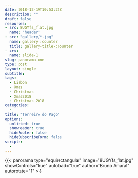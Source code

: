 ```yaml
---
date: 2018-12-19T10:53:25Z
description: ""
draft: false
resources: 
- src: 8UGYfs_flat.jpg
  name: "header"
- src: "gallery/*.jpg"
  name: gallery-:counter
  title: gallery-title-:counter
- src:
  name: slide-1
slug: panorama-one
type: post
layout: single
subtitle: 
tags: 
  - Lisbon
  - Xmas
  - Christmas
  - Xmas2018
  - Christmas 2018
categories: 
  - 
title: "Terreiro do Paço"
options:
  unlisted: true
  showHeader: true
  hideFooter: false
  hideSubscribeForm: false
scripts:
  -
---
```


{{< panorama type="equirectangular" image="8UGYfs_flat.jpg" showControls="true" autoload="true" author="Bruno Amaral" autorotate="1" >}}

<style>
.section{background: #000;}
</style>
